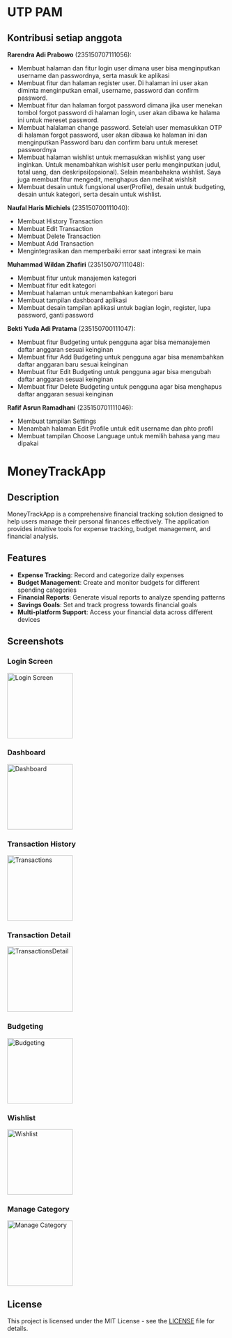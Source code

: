 # UTP PAM
## Kontribusi setiap anggota

**Rarendra Adi Prabowo** (235150707111056):
- Membuat halaman dan fitur login user dimana user bisa menginputkan username dan passwordnya, serta masuk ke aplikasi
- Membuat fitur dan halaman register user. Di halaman ini user akan diminta menginputkan email, username, password dan confirm password. 
- Membuat fitur dan halaman forgot password dimana jika user menekan tombol forgot password di halaman login, user akan dibawa ke halama ini untuk mereset password.
- Membuat halalaman change password. Setelah user memasukkan OTP di halaman forgot password, user akan dibawa ke halaman ini dan menginputkan Password baru dan confirm baru untuk mereset passwordnya
- Membuat halaman wishlist untuk memasukkan wishlist yang user inginkan. Untuk menambahkan wishlsit user perlu menginputkan judul, total uang, dan deskripsi(opsional). Selain meanbahakna wishlist. Saya juga membuat fitur mengedit, menghapus dan melihat wishlsit
- Membuat desain untuk fungsional user(Profile), desain untuk budgeting, desain untuk kategori, serta desain untuk wishlist.

**Naufal Haris Michiels** (235150700111040):
- Membuat History Transaction
- Membuat Edit Transaction
- Membuat Delete Transaction
- Membuat Add Transaction
- Mengintegrasikan dan memperbaiki error saat integrasi ke main

**Muhammad Wildan Zhafiri** (235150707111048):
- Membuat fitur untuk manajemen kategori
- Membuat fitur edit kategori
- Membuat halaman untuk menambahkan kategori baru
- Membuat tampilan dashboard aplikasi
- Membuat desain tampilan aplikasi untuk bagian login, register, lupa password, ganti password

**Bekti Yuda Adi Pratama** (235150700111047):
- Membuat fitur Budgeting untuk pengguna agar bisa memanajemen daftar anggaran sesuai keinginan
- Membuat fitur Add Budgeting untuk pengguna agar bisa menambahkan daftar anggaran baru sesuai keinginan
- Membuat fitur Edit Budgeting untuk pengguna agar bisa mengubah daftar anggaran sesuai keinginan
- Membuat fitur Delete Budgeting untuk pengguna agar bisa menghapus daftar anggaran sesuai keinginan

**Rafif Asrun Ramadhani** (235150701111046):
- Membuat tampilan Settings 
- Menambah halaman Edit Profile untuk edit username dan phto profil
- Membuat tampilan Choose Language untuk memilih bahasa yang mau dipakai

# MoneyTrackApp

## Description
MoneyTrackApp is a comprehensive financial tracking solution designed to help users manage their personal finances effectively. The application provides intuitive tools for expense tracking, budget management, and financial analysis.

## Features
- **Expense Tracking**: Record and categorize daily expenses
- **Budget Management**: Create and monitor budgets for different spending categories
- **Financial Reports**: Generate visual reports to analyze spending patterns
- **Savings Goals**: Set and track progress towards financial goals
- **Multi-platform Support**: Access your financial data across different devices

## Screenshots

### Login Screen
<img src="./screenshots/loginSS.png" alt="Login Screen" title="Login Screen of MoneyTrackApp" width="150" />

### Dashboard
<img src="./screenshots/DashboardSS.png" alt="Dashboard" title="Main Dashboard" width="150" />

### Transaction History
<img src="./screenshots/transactionHistorySS.png" alt="Transactions" title="Transaction History Page" width="150" />

### Transaction Detail
<img src="./screenshots/DetailsTransactionSS.png" alt="TransactionsDetail" title="Transaction Detail Page" width="150" />

### Budgeting
<img src="./screenshots/BudgetingSS.png" alt="Budgeting" title="Budgeting Page" width="150" />

### Wishlist
<img src="./screenshots/WishlistSS.png" alt="Wishlist" title="Wishlist Page" width="150" />

### Manage Category
<img src="./screenshots/ManageCategorySS.png" alt="Manage Category" title="Manage Category Page" width="150" />

## License
This project is licensed under the MIT License - see the [LICENSE](LICENSE) file for details.
